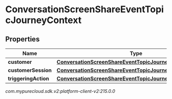 # ConversationScreenShareEventTopicJourneyContext


## Properties

| Name | Type | Description | Notes |
| ------------ | ------------- | ------------- | ------------- |
| **customer** | [**ConversationScreenShareEventTopicJourneyCustomer**](ConversationScreenShareEventTopicJourneyCustomer) |  |  [optional] |
| **customerSession** | [**ConversationScreenShareEventTopicJourneyCustomerSession**](ConversationScreenShareEventTopicJourneyCustomerSession) |  |  [optional] |
| **triggeringAction** | [**ConversationScreenShareEventTopicJourneyAction**](ConversationScreenShareEventTopicJourneyAction) |  |  [optional] |




_com.mypurecloud.sdk.v2:platform-client-v2:215.0.0_
